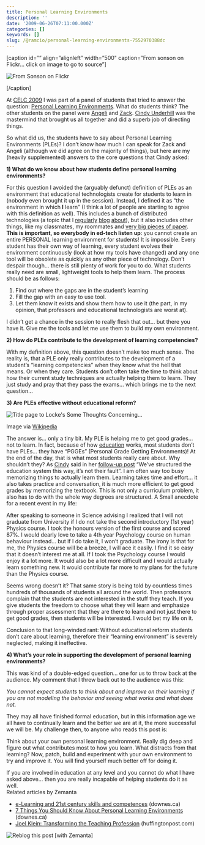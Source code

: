 ```yaml
---
title: Personal Learning Environments
description: ''
date: '2009-06-26T07:11:00.000Z'
categories: []
keywords: []
slug: /@ramcio/personal-learning-environments-7552970388dc
---
```


\[caption id=”” align=”alignleft” width=”500" caption=”From sonson on Flickr… click on image to go to source”\]

![From Sonson on Flickr](https://cdn-images-1.medium.com/max/800/0*_44nm07XIN04mGOx.jpg)

\[/caption\]

At [CELC 2009](http://www.celc2009.ca/) I was part of a panel of students that tried to answer the question: [Personal Learning Environments](http://en.wikipedia.org/wiki/History_of_personal_learning_environments "History of personal learning environments"). What do students think? The other students on the panel were [Angeli](http://www.linkedin.com/in/delarosaangeli) and [Zack](https://twitter.com/riacale). [Cindy Underhill](http://cindyu.wordpress.com/) was the mastermind that brought us all together and did a superb job of directing things.

So what did us, the students have to say about Personal Learning Environments (PLEs)? I don’t know how much I can speak for Zack and Angeli (although we did agree on the majority of things), but here are my (heavily supplemented) answers to the core questions that Cindy asked:

**1) What do we know about how students define personal learning environments?**

For this question I avoided the (arguably defunct) definition of PLEs as an environment that educational technologists create for students to learn in (nobody even brought it up in the session). Instead, I defined it as “the environment in which **I** learn” (I think a lot of people are starting to agree with this definition as well). This includes a bunch of distributed technologies (a topic that I [regularly](http://andremalan.net/2007/09/the-plan/) [blog](http://andremalan.net/2008/09/my-learning-tools/) [about](http://andremalan.net/2007/09/the-plan/)), but it also includes other things, like my classmates, my roommates and [very big pieces of paper](http://www.flickr.com/photos/andremalan/2854715062/). **This is important, so everybody in ed-tech listen up**: you cannot create an entire PERSONAL learning environment for students! It is impossible. Every student has their own way of learning, every student evolves their environment continuously (look at how my tools have changed) and any one tool will be obsolete as quickly as any other piece of technology. Don’t despair though… there is still plenty of work for you to do. What students really need are small, lightweight tools to help them learn. The process should be as follows:

1.  Find out where the gaps are in the student’s learning
2.  Fill the gap with an easy to use tool.
3.  Let them know it exists and show them how to use it (the part, in my opinion, that professors and educational technologists are worst at).

I didn’t get a chance in the session to really flesh that out… but there you have it. Give me the tools and let me use them to build my own environment.

**2) How do PLEs contribute to the development of learning competencies?**

With my definition above, this question doesn’t make too much sense. The reality is, that a PLE only really contributes to the development of a student’s “learning competencies” when they know what the hell that means. Or when they care. Students don’t often take the time to think about how their current study techniques are actually helping them to learn. They just study and pray that they pass the exams… which brings me to the next question…

**3) Are PLEs effective without educational reform?**

![Title page to Locke's Some Thoughts Concerning...](https://cdn-images-1.medium.com/max/800/0*_eldRyio5GsIwv3n.jpg)

Image via [Wikipedia](http://commons.wikipedia.org/wiki/Image:LockeEducation1693.jpg)

The answer is… only a tiny bit. My PLE is helping me to get good grades… not to learn. In fact, because of how [education](http://en.wikipedia.org/wiki/Education "Education") works, most students don’t have PLEs… they have “PGGEs” (Personal Grade Getting Environments)! At the end of the day, that is what most students really care about. Why shouldn’t they? As [Cindy](http://cindyu.wordpress.com/) said in her [follow-up post](http://cindyu.wordpress.com/2009/06/24/learners-and-ples/) “We’ve structured the education system this way, it’s not their fault”. I am often way too busy memorizing things to actually learn them. Learning takes time and effort… it also takes practice and conversation, it is much more efficient to get good grades by memorizing the textbook. This is not only a curriculum problem, it also has to do with the whole way degrees are structured. A Small anecdote for a recent event in my life:

After speaking to someone in Science advising I realized that I will not graduate from University if I do not take the second introductory (1st year) Physics course. I took the honours version of the first course and scored 87%. I would dearly love to take a 4th year Psychology course on human behaviour instead… but if I do take it, I won’t graduate. The irony is that for me, the Physics course will be a breeze, I will ace it easily. I find it so easy that it doesn’t interest me at all. If I took the Psychology course I would enjoy it a lot more. It would also be a lot more difficult and I would actually learn something new. It would contribute far more to my plans for the future than the Physics course.

Seems wrong doesn’t it? That same story is being told by countless times hundreds of thousands of students all around the world. Then professors complain that the students are not interested in the stuff they teach. If you give students the freedom to choose what they will learn and emphasize through proper assessment that they are there to learn and not just there to get good grades, then students will be interested. I would bet my life on it.

Conclusion to that long-winded rant: Without educational reform students don’t care about learning, therefore their “learning environment” is severely neglected, making it ineffective.

**4) What’s your role in supporting the development of personal learning environments?**

This was kind of a double-edged question… one for us to throw back at the audience. My comment that I threw back out to the audience was this:

_You cannot expect students to think about and improve on their learning if you are not modeling the behavior and seeing what works and what does not._

They may all have finished formal education, but in this information age we all have to continually learn and the better we are at it, the more successful we will be. My challenge then, to anyone who reads this post is:

Think about your own personal learning environment. Really dig deep and figure out what contributes most to how you learn. What distracts from that learning? Now, patch, build and experiment with your own environment to try and improve it. You will find yourself much better off for doing it.

If you are involved in education at any level and you cannot do what I have asked above… then you are really incapable of helping students do it as well.  
Related articles by Zemanta

*   [e-Learning and 21st century skills and competences](http://www.downes.ca/cgi-bin/page.cgi?post=49370) (downes.ca)
*   [7 Things You Should Know About Personal Learning Environments](http://www.downes.ca/cgi-bin/page.cgi?post=49010) (downes.ca)
*   [Joel Klein: Transforming the Teaching Profession](http://www.huffingtonpost.com/joel-klein/transforming-the-teaching_b_200616.html) (huffingtonpost.com)

![Reblog this post [with Zemanta]](https://cdn-images-1.medium.com/max/800/0*GdGQn7Nfi1X4rAmX.)